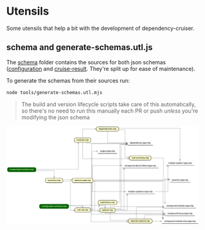 # Utensils

Some utensils that help a bit with the development of dependency-cruiser.

## schema and generate-schemas.utl.js

The [schema](schema) folder contains the sources for both json schemas
([configuration](../src/schema/configuration.schema.json) and
[cruise-result](../src/schema/cruise-result.schema.json). They're split up
for ease of maintenance).

To generate the schemas from their sources run:

```sh
node tools/generate-schemas.utl.mjs
```

> The build and version lifecycle scripts take care of this automatically, so
> there's no need to run this manually each PR or push _unless_ you're modifying
> the json schema

[![overview](overview.svg)](https://sverweij.github.io/dependency-cruiser/schema-overview.html)
